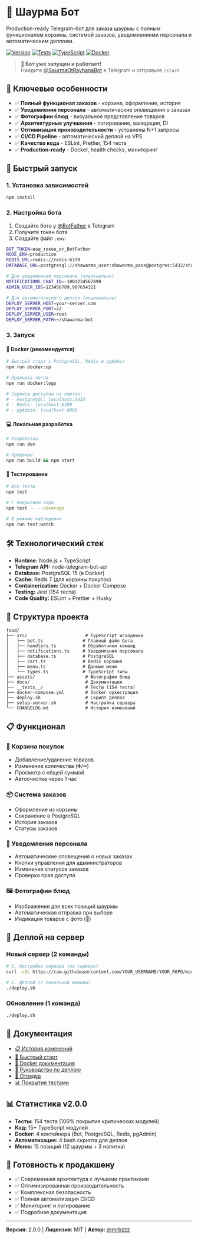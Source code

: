 # 🥙 Шаурма Бот

Production-ready Telegram-бот для заказа шаурмы с полным функционалом корзины, системой заказов, уведомлениями персонала и автоматическим деплоем.

[![Version](https://img.shields.io/badge/version-2.0.0-blue.svg)](./CHANGELOG.md)
[![Tests](https://img.shields.io/badge/tests-154%20passed-green.svg)](./docs/COVERAGE.md)
[![TypeScript](https://img.shields.io/badge/TypeScript-5.0-blue.svg)](./tsconfig.json)
[![Docker](https://img.shields.io/badge/Docker-ready-blue.svg)](./docker-compose.yml)

> **🎉 Бот уже запущен и работает!**  
> Найдите [@SaurmaOtRayhanaBot](https://t.me/SaurmaOtRayhanaBot) в Telegram и отправьте `/start`

## 🎯 Ключевые особенности

- ✅ **Полный функционал заказов** - корзина, оформление, история
- ✅ **Уведомления персонала** - автоматические оповещения о заказах
- ✅ **Фотографии блюд** - визуальное представление товаров
- ✅ **Архитектурные улучшения** - логирование, валидация, DI
- ✅ **Оптимизация производительности** - устранены N+1 запросы
- ✅ **CI/CD Pipeline** - автоматический деплой на VPS
- ✅ **Качество кода** - ESLint, Prettier, 154 теста
- ✅ **Production-ready** - Docker, health checks, мониторинг

## 🚀 Быстрый запуск

### 1. Установка зависимостей

```bash
npm install
```

### 2. Настройка бота

1. Создайте бота у [@BotFather](https://t.me/BotFather) в Telegram
2. Получите токен бота
3. Создайте файл `.env`:

```bash
BOT_TOKEN=ваш_токен_от_BotFather
NODE_ENV=production
REDIS_URL=redis://redis:6379
DATABASE_URL=postgresql://shawarma_user:shawarma_pass@postgres:5432/shawarma_db

# Для уведомлений персонала (опционально)
NOTIFICATIONS_CHAT_ID=-1001234567890
ADMIN_USER_IDS=123456789,987654321

# Для автоматического деплоя (опционально)
DEPLOY_SERVER_HOST=your-server.com
DEPLOY_SERVER_PORT=22
DEPLOY_SERVER_USER=root
DEPLOY_SERVER_PATH=~/shawarma-bot
```

### 3. Запуск

#### 🐳 Docker (рекомендуется)

```bash
# Быстрый старт с PostgreSQL, Redis и pgAdmin
npm run docker:up

# Проверка логов
npm run docker:logs

# Сервисы доступны на портах:
# - PostgreSQL: localhost:5433
# - Redis: localhost:6380
# - pgAdmin: localhost:8080
```

#### 💻 Локальная разработка

```bash
# Разработка
npm run dev

# Продакшн
npm run build && npm start
```

#### 🧪 Тестирование

```bash
# Все тесты
npm test

# С покрытием кода
npm test -- --coverage

# В режиме наблюдения
npm run test:watch
```

## 🛠️ Технологический стек

- **Runtime:** Node.js + TypeScript
- **Telegram API:** node-telegram-bot-api
- **Database:** PostgreSQL 15 (в Docker)
- **Cache:** Redis 7 (для корзины покупок)
- **Containerization:** Docker + Docker Compose
- **Testing:** Jest (154 теста)
- **Code Quality:** ESLint + Prettier + Husky

## 📁 Структура проекта

```
food/
├── src/                      # TypeScript исходники
│   ├── bot.ts               # Главный файл бота
│   ├── handlers.ts          # Обработчики команд
│   ├── notifications.ts     # Уведомления персонала
│   ├── database.ts          # PostgreSQL
│   ├── cart.ts              # Redis корзина
│   ├── menu.ts              # Данные меню
│   └── types.ts             # TypeScript типы
├── assets/                   # Фотографии блюд
├── docs/                     # Документация
├── __tests__/                # Тесты (154 теста)
├── docker-compose.yml        # Docker оркестрация
├── deploy.sh                 # Скрипт деплоя
├── setup-server.sh           # Настройка сервера
└── CHANGELOG.md              # История изменений
```

## 📋 Функционал

### 🛒 Корзина покупок

- Добавление/удаление товаров
- Изменение количества (➕/➖)
- Просмотр с общей суммой
- Автоочистка через 1 час

### 📦 Система заказов

- Оформление из корзины
- Сохранение в PostgreSQL
- История заказов
- Статусы заказов

### 🔔 Уведомления персонала

- Автоматические оповещения о новых заказах
- Кнопки управления для администраторов
- Изменение статусов заказов
- Проверка прав доступа

### 🖼️ Фотографии блюд

- Изображения для всех позиций шаурмы
- Автоматическая отправка при выборе
- Индикация товаров с фото (📸)

## 🚀 Деплой на сервер

### Новый сервер (2 команды)

```bash
# 1. Настройка сервера (на сервере)
curl -sSL https://raw.githubusercontent.com/YOUR_USERNAME/YOUR_REPO/master/setup-server.sh | bash

# 2. Деплой (с локальной машины)
./deploy.sh
```

### Обновление (1 команда)

```bash
./deploy.sh
```

## 📖 Документация

- [📋 История изменений](./CHANGELOG.md)
- [🚀 Быстрый старт](./docs/QUICKSTART.md)
- [🐳 Docker документация](./docs/DOCKER.md)
- [🚀 Руководство по деплою](./docs/DEPLOYMENT.md)
- [🐛 Отладка](./docs/DEBUG.md)
- [📊 Покрытие тестами](./docs/COVERAGE.md)

## 📊 Статистика v2.0.0

- **Тесты:** 154 теста (100% покрытие критических модулей)
- **Код:** 15+ TypeScript модулей
- **Docker:** 4 контейнера (Bot, PostgreSQL, Redis, pgAdmin)
- **Автоматизация:** 4 bash скрипта для деплоя
- **Меню:** 15 позиций (12 шаурмы + 3 напитка)

## 🎯 Готовность к продакшену

- ✅ Современная архитектура с лучшими практиками
- ✅ Оптимизированная производительность
- ✅ Комплексная безопасность
- ✅ Полная автоматизация CI/CD
- ✅ Мониторинг и логирование
- ✅ Подробная документация

---

**Версия:** 2.0.0 | **Лицензия:** MIT | **Автор:** [@mrbzzz](https://github.com/mrbzzz)
